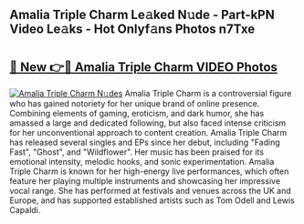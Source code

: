 ## Amalia Triple Charm Le𝚊ked N𝚞de - Part-kPN Video Le𝚊ks - Hot Onlyf𝚊ns Photos n7Txe

# <h2><a href="http://ac28296.deff.icu/?id=Amalia+Triple+Charm">🔗 New 👉🔴 Amalia Triple Charm VIDEO Photos</a></h2>

[![Amalia Triple Charm N𝚞des](https://i.imgur.com/rIISA9y.gif)](http://ac28296.deff.icu/?id=Amalia+Triple+Charm)
Amalia Triple Charm is a controversial figure who has gained notoriety for her unique brand of online presence. Combining elements of gaming, eroticism, and dark humor, she has amassed a large and dedicated following, but also faced intense criticism for her unconventional approach to content creation. Amalia Triple Charm has released several singles and EPs since her debut, including "Fading Fast", "Ghost", and "Wildflower". Her music has been praised for its emotional intensity, melodic hooks, and sonic experimentation. Amalia Triple Charm is known for her high-energy live performances, which often feature her playing multiple instruments and showcasing her impressive vocal range. She has performed at festivals and venues across the UK and Europe, and has supported established artists such as Tom Odell and Lewis Capaldi.
